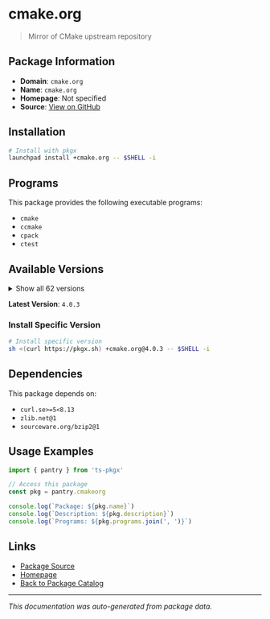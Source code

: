 # cmake.org

> Mirror of CMake upstream repository

## Package Information

- **Domain**: `cmake.org`
- **Name**: `cmake.org`
- **Homepage**: Not specified
- **Source**: [View on GitHub](https://github.com/pkgxdev/pantry/tree/main/projects/cmake.org/package.yml)

## Installation

```bash
# Install with pkgx
launchpad install +cmake.org -- $SHELL -i
```

## Programs

This package provides the following executable programs:

- `cmake`
- `ccmake`
- `cpack`
- `ctest`

## Available Versions

<details>
<summary>Show all 62 versions</summary>

- `4.0.3`, `4.0.2`, `4.0.1`, `4.0.0`, `3.31.8`
- `3.31.7`, `3.31.6`, `3.31.5`, `3.31.4`, `3.31.3`
- `3.31.2`, `3.31.1`, `3.31.0`, `3.30.9`, `3.30.8`
- `3.30.7`, `3.30.6`, `3.30.5`, `3.30.4`, `3.30.3`
- `3.30.2`, `3.30.1`, `3.30.0`, `3.29.9`, `3.29.8`
- `3.29.7`, `3.29.6`, `3.29.5`, `3.29.4`, `3.29.3`
- `3.29.2`, `3.29.1`, `3.29.0`, `3.28.6`, `3.28.5`
- `3.28.4`, `3.28.3`, `3.28.2`, `3.28.1`, `3.28.0`
- `3.27.9`, `3.27.8`, `3.27.7`, `3.27.6`, `3.27.5`
- `3.27.4`, `3.27.3`, `3.27.2`, `3.27.1`, `3.27.0`
- `3.26.6`, `3.26.5`, `3.26.4`, `3.26.3`, `3.26.2`
- `3.26.1`, `3.26.0`, `3.25.3`, `3.25.2`, `3.25.1`
- `3.24.4`, `3.24.2`

</details>

**Latest Version**: `4.0.3`

### Install Specific Version

```bash
# Install specific version
sh <(curl https://pkgx.sh) +cmake.org@4.0.3 -- $SHELL -i
```

## Dependencies

This package depends on:

- `curl.se>=5<8.13`
- `zlib.net@1`
- `sourceware.org/bzip2@1`

## Usage Examples

```typescript
import { pantry } from 'ts-pkgx'

// Access this package
const pkg = pantry.cmakeorg

console.log(`Package: ${pkg.name}`)
console.log(`Description: ${pkg.description}`)
console.log(`Programs: ${pkg.programs.join(', ')}`)
```

## Links

- [Package Source](https://github.com/pkgxdev/pantry/tree/main/projects/cmake.org/package.yml)
- [Homepage](#)
- [Back to Package Catalog](../package-catalog.md)

---

*This documentation was auto-generated from package data.*
